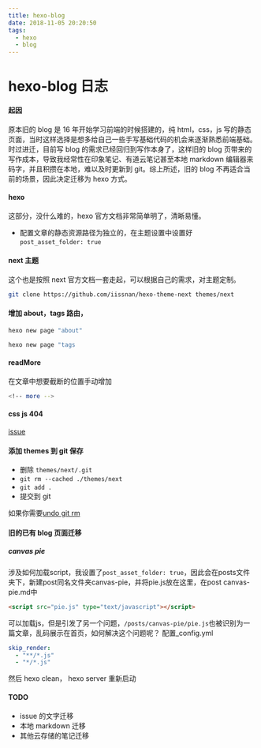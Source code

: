 ```yaml
---
title: hexo-blog
date: 2018-11-05 20:20:50
tags:
  - hexo
  - blog
---
```


# hexo-blog 日志

#### 起因

原本旧的 blog 是 16 年开始学习前端的时候搭建的，纯 html，css，js 写的静态页面，当时这样选择是想多给自己一些手写基础代码的机会来逐渐熟悉前端基础。时过进迁，目前写 blog 的需求已经回归到写作本身了，这样旧的 blog 页带来的写作成本，导致我经常性在印象笔记、有道云笔记甚至本地 markdown 编辑器来码字，并且积攒在本地，难以及时更新到 git。综上所述，旧的 blog 不再适合当前的场景，因此决定迁移为 hexo 方式。

<!-- more -->

#### hexo

这部分，没什么难的，hexo 官方文档非常简单明了，清晰易懂。

- 配置文章的静态资源路径为独立的，在主题设置中设置好
  `post_asset_folder: true`

#### next 主题

这个也是按照 next 官方文档一套走起，可以根据自己的需求，对主题定制。

```bash
git clone https://github.com/iissnan/hexo-theme-next themes/next
```

#### 增加 about，tags 路由，

```bash
hexo new page "about"

hexo new page "tags
```

#### readMore

在文章中想要截断的位置手动增加

```bash
<!-- more -->
```

#### css js 404

[issue](https://github.com/iissnan/hexo-theme-next/issues/1214)

#### 添加 themes 到 git 保存

- 删除 `themes/next/.git`
- `git rm --cached ./themes/next`
- `git add .`
- 提交到 git

如果你需要[undo git rm](https://stackoverflow.com/questions/13698978/git-undoing-git-rm/13699072)

#### 旧的已有 blog 页面迁移

##### canvas pie

涉及如何加载script，我设置了`post_asset_folder: true`，因此会在posts文件夹下，新建post同名文件夹canvas-pie，并将pie.js放在这里，在post canvas-pie.md中

```html
<script src="pie.js" type="text/javascript"></script>
```

可以加载js，但是引发了另一个问题，`/posts/canvas-pie/pie.js`也被识别为一篇文章，乱码展示在首页，如何解决这个问题呢？
配置_config.yml

```yml
skip_render:
  - "**/*.js"
  - "*/*.js"
```

然后 hexo clean， hexo server 重新启动


#### TODO

- issue 的文字迁移
- 本地 markdown 迁移
- 其他云存储的笔记迁移

